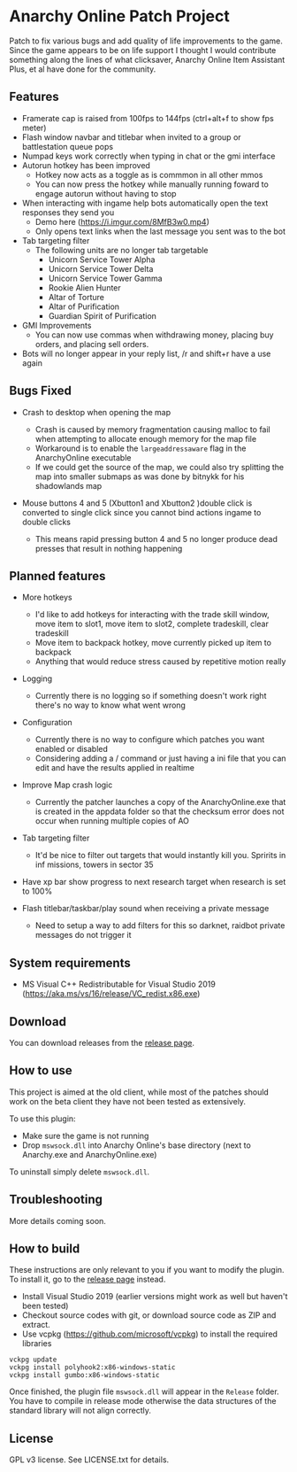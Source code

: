 # Anarchy Online Patch Project

Patch to fix various bugs and add quality of life improvements to the game. Since the game appears to be on life support I thought I would contribute something along the lines of what clicksaver, Anarchy Online Item Assistant Plus, et al have done for the community.

## Features

* Framerate cap is raised from 100fps to 144fps (ctrl+alt+f to show fps meter)
* Flash window navbar and titlebar when invited to a group or battlestation queue pops
* Numpad keys work correctly when typing in chat or the gmi interface
* Autorun hotkey has been improved
  * Hotkey now acts as a toggle as is commmon in all other mmos
  * You can now press the hotkey while manually running foward to engage autorun without having to stop
* When interacting with ingame help bots automatically open the text responses they send you
  * Demo here (https://i.imgur.com/8MfB3w0.mp4)
  * Only opens text links when the last message you sent was to the bot
* Tab targeting filter
  * The following units are no longer tab targetable
    *	Unicorn Service Tower Alpha
    * Unicorn Service Tower Delta
    * Unicorn Service Tower Gamma
    * Rookie Alien Hunter
    * Altar of Torture
    * Altar of Purification
    * Guardian Spirit of Purification
* GMI Improvements
  * You can now use commas when withdrawing money, placing buy orders, and placing sell orders.
* Bots will no longer appear in your reply list, /r and shift+r have a use again

## Bugs Fixed

* Crash to desktop when opening the map
  * Crash is caused by memory fragmentation causing malloc to fail when attempting to allocate enough memory for the map file
  * Workaround is to enable the `largeaddressaware` flag in the AnarchyOnline executable
  * If we could get the source of the map, we could also try splitting the map into smaller submaps as was done by bitnykk for his shadowlands map
  
* Mouse buttons 4 and 5 (Xbutton1 and Xbutton2 )double click is converted to single click since you cannot bind actions ingame to double clicks
  * This means rapid pressing button 4 and 5 no longer produce dead presses that result in nothing happening

## Planned features

* More hotkeys
  * I'd like to add hotkeys for interacting with the trade skill window, move item to slot1, move item to slot2, complete tradeskill, clear tradeskill
  * Move item to backpack hotkey, move currently picked up item to backpack
  * Anything that would reduce stress caused by repetitive motion really
  
* Logging
  * Currently there is no logging so if something doesn't work right there's no way to know what went wrong
* Configuration
  * Currently there is no way to configure which patches you want enabled or disabled
  * Considering adding a / command or just having a ini file that you can edit and have the results applied in realtime
  
* Improve Map crash logic
  * Currently the patcher launches a copy of the AnarchyOnline.exe that is created in the appdata folder so that the checksum error does not occur when running multiple copies of AO
  
* Tab targeting filter
  * It'd be nice to filter out targets that would instantly kill you. Spririts in inf missions, towers in sector 35
  
* Have xp bar show progress to next research target when research is set to 100%

* Flash titlebar/taskbar/play sound when receiving a private message
  * Need to setup a way to add filters for this so darknet, raidbot private messages do not trigger it

## System requirements

* MS Visual C++ Redistributable for Visual Studio 2019 (https://aka.ms/vs/16/release/VC_redist.x86.exe)


## Download

You can download releases from the [release page][releases].


## How to use

This project is aimed at the old client, while most of the patches should work on the beta client they have not been tested as extensively.

To use this plugin:
* Make sure the game is not running
* Drop `mswsock.dll` into Anarchy Online's base directory (next to Anarchy.exe and AnarchyOnline.exe) 

To uninstall simply delete `mswsock.dll`.

## Troubleshooting

More details coming soon.

## How to build

These instructions are only relevant to you if you want to modify the plugin. To install it, go to the [release page][releases] instead.

* Install Visual Studio 2019 (earlier versions might work as well but haven't been tested) 
* Checkout source codes with git, or download source code as ZIP and extract.
* Use vcpkg (https://github.com/microsoft/vcpkg) to install the required libraries
```
vckpg update
vckpg install polyhook2:x86-windows-static
vckpg install gumbo:x86-windows-static
```

Once finished, the plugin file `mswsock.dll` will appear in the `Release` folder. 
You have to compile in release mode otherwise the data structures of the standard library will not align correctly.

## License

GPL v3 license. See LICENSE.txt for details.

[releases]: https://github.com/xeropresence/AOPP/releases
